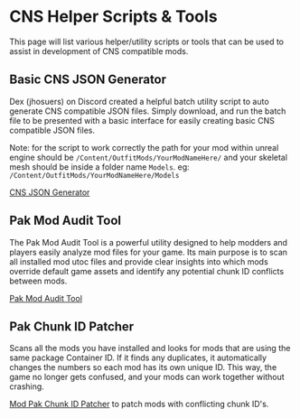 # CNS Helper Scripts & Tools
This page will list various helper/utility scripts or tools that can be used to assist in development of CNS compatible mods. 

## Basic CNS JSON Generator
Dex (jhosuers) on Discord created a helpful batch utility script to auto generate CNS compatible JSON files. Simply download, and run the batch file to be presented with a basic interface for easily creating basic CNS compatible JSON files.

Note: for the script to work correctly the path for your mod within unreal engine should be `/Content/OutfitMods/YourModNameHere/` and your skeletal mesh should be inside a folder name `Models`. eg: `/Content/OutfitMods/YourModNameHere/Models`

[CNS JSON Generator](/scripts/CNS_JSON_Generator_ByDex_v1.2.bat)


## Pak Mod Audit Tool
The Pak Mod Audit Tool is a powerful utility designed to help modders and players easily analyze mod files for your game. Its main purpose is to scan all installed mod utoc files and provide clear insights into which mods override default game assets and identify any potential chunk ID conflicts between mods.

[Pak Mod Audit Tool](https://www.nexusmods.com/stellarblade/mods/1632)  


## Pak Chunk ID Patcher
Scans all the mods you have installed and looks for mods that are using the same package Container ID. If it finds any duplicates, it automatically changes the numbers so each mod has its own unique ID. This way, the game no longer gets confused, and your mods can work together without crashing.

[Mod Pak Chunk ID Patcher](https://www.nexusmods.com/stellarblade/mods/861) to patch mods with conflicting chunk ID's.
